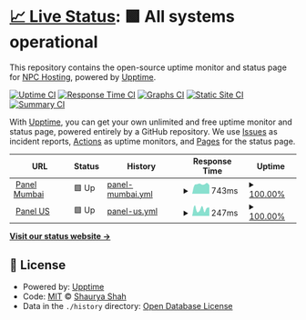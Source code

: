 # [📈 Live Status](https://up.npchosting.com): <!--live status--> **🟩 All systems operational**

This repository contains the open-source uptime monitor and status page for [NPC Hosting](https://up.npchosting.com), powered by [Upptime](https://github.com/upptime/upptime).

[![Uptime CI](https://github.com/sscs12345/NPC-Hosting/workflows/Uptime%20CI/badge.svg)](https://github.com/sscs12345/NPC-Hosting/actions?query=workflow%3A%22Uptime+CI%22)
[![Response Time CI](https://github.com/sscs12345/NPC-Hosting/workflows/Response%20Time%20CI/badge.svg)](https://github.com/sscs12345/NPC-Hosting/actions?query=workflow%3A%22Response+Time+CI%22)
[![Graphs CI](https://github.com/sscs12345/NPC-Hosting/workflows/Graphs%20CI/badge.svg)](https://github.com/sscs12345/NPC-Hosting/actions?query=workflow%3A%22Graphs+CI%22)
[![Static Site CI](https://github.com/sscs12345/NPC-Hosting/workflows/Static%20Site%20CI/badge.svg)](https://github.com/sscs12345/NPC-Hosting/actions?query=workflow%3A%22Static+Site+CI%22)
[![Summary CI](https://github.com/sscs12345/NPC-Hosting/workflows/Summary%20CI/badge.svg)](https://github.com/sscs12345/NPC-Hosting/actions?query=workflow%3A%22Summary+CI%22)

With [Upptime](https://upptime.js.org), you can get your own unlimited and free uptime monitor and status page, powered entirely by a GitHub repository. We use [Issues](https://github.com/sscs12345/NPC-Hosting/issues) as incident reports, [Actions](https://github.com/sscs12345/NPC-Hosting/actions) as uptime monitors, and [Pages](https://up.npchosting.com) for the status page.

<!--start: status pages-->
<!-- This summary is generated by Upptime (https://github.com/upptime/upptime) -->
<!-- Do not edit this manually, your changes will be overwritten -->
<!-- prettier-ignore -->
| URL | Status | History | Response Time | Uptime |
| --- | ------ | ------- | ------------- | ------ |
| <img alt="" src="https://panel.npchosting.com/favicon.ico" height="13"> [Panel Mumbai](https://mcpanel.npchosting.com) | 🟩 Up | [panel-mumbai.yml](https://github.com/NPC-Hosting/NPC-Hosting/commits/HEAD/history/panel-mumbai.yml) | <details><summary><img alt="Response time graph" src="./graphs/panel-mumbai/response-time-week.png" height="20"> 743ms</summary><br><a href="https://up.npchosting.com/history/panel-mumbai"><img alt="Response time 783" src="https://img.shields.io/endpoint?url=https%3A%2F%2Fraw.githubusercontent.com%2FNPC-Hosting%2FNPC-Hosting%2FHEAD%2Fapi%2Fpanel-mumbai%2Fresponse-time.json"></a><br><a href="https://up.npchosting.com/history/panel-mumbai"><img alt="24-hour response time 718" src="https://img.shields.io/endpoint?url=https%3A%2F%2Fraw.githubusercontent.com%2FNPC-Hosting%2FNPC-Hosting%2FHEAD%2Fapi%2Fpanel-mumbai%2Fresponse-time-day.json"></a><br><a href="https://up.npchosting.com/history/panel-mumbai"><img alt="7-day response time 743" src="https://img.shields.io/endpoint?url=https%3A%2F%2Fraw.githubusercontent.com%2FNPC-Hosting%2FNPC-Hosting%2FHEAD%2Fapi%2Fpanel-mumbai%2Fresponse-time-week.json"></a><br><a href="https://up.npchosting.com/history/panel-mumbai"><img alt="30-day response time 734" src="https://img.shields.io/endpoint?url=https%3A%2F%2Fraw.githubusercontent.com%2FNPC-Hosting%2FNPC-Hosting%2FHEAD%2Fapi%2Fpanel-mumbai%2Fresponse-time-month.json"></a><br><a href="https://up.npchosting.com/history/panel-mumbai"><img alt="1-year response time 784" src="https://img.shields.io/endpoint?url=https%3A%2F%2Fraw.githubusercontent.com%2FNPC-Hosting%2FNPC-Hosting%2FHEAD%2Fapi%2Fpanel-mumbai%2Fresponse-time-year.json"></a></details> | <details><summary><a href="https://up.npchosting.com/history/panel-mumbai">100.00%</a></summary><a href="https://up.npchosting.com/history/panel-mumbai"><img alt="All-time uptime 99.98%" src="https://img.shields.io/endpoint?url=https%3A%2F%2Fraw.githubusercontent.com%2FNPC-Hosting%2FNPC-Hosting%2FHEAD%2Fapi%2Fpanel-mumbai%2Fuptime.json"></a><br><a href="https://up.npchosting.com/history/panel-mumbai"><img alt="24-hour uptime 100.00%" src="https://img.shields.io/endpoint?url=https%3A%2F%2Fraw.githubusercontent.com%2FNPC-Hosting%2FNPC-Hosting%2FHEAD%2Fapi%2Fpanel-mumbai%2Fuptime-day.json"></a><br><a href="https://up.npchosting.com/history/panel-mumbai"><img alt="7-day uptime 100.00%" src="https://img.shields.io/endpoint?url=https%3A%2F%2Fraw.githubusercontent.com%2FNPC-Hosting%2FNPC-Hosting%2FHEAD%2Fapi%2Fpanel-mumbai%2Fuptime-week.json"></a><br><a href="https://up.npchosting.com/history/panel-mumbai"><img alt="30-day uptime 100.00%" src="https://img.shields.io/endpoint?url=https%3A%2F%2Fraw.githubusercontent.com%2FNPC-Hosting%2FNPC-Hosting%2FHEAD%2Fapi%2Fpanel-mumbai%2Fuptime-month.json"></a><br><a href="https://up.npchosting.com/history/panel-mumbai"><img alt="1-year uptime 99.98%" src="https://img.shields.io/endpoint?url=https%3A%2F%2Fraw.githubusercontent.com%2FNPC-Hosting%2FNPC-Hosting%2FHEAD%2Fapi%2Fpanel-mumbai%2Fuptime-year.json"></a></details>
| <img alt="" src="https://panel.npchosting.com/favicon.ico" height="13"> [Panel US](https://panel.npchosting.com) | 🟩 Up | [panel-us.yml](https://github.com/NPC-Hosting/NPC-Hosting/commits/HEAD/history/panel-us.yml) | <details><summary><img alt="Response time graph" src="./graphs/panel-us/response-time-week.png" height="20"> 247ms</summary><br><a href="https://up.npchosting.com/history/panel-us"><img alt="Response time 258" src="https://img.shields.io/endpoint?url=https%3A%2F%2Fraw.githubusercontent.com%2FNPC-Hosting%2FNPC-Hosting%2FHEAD%2Fapi%2Fpanel-us%2Fresponse-time.json"></a><br><a href="https://up.npchosting.com/history/panel-us"><img alt="24-hour response time 396" src="https://img.shields.io/endpoint?url=https%3A%2F%2Fraw.githubusercontent.com%2FNPC-Hosting%2FNPC-Hosting%2FHEAD%2Fapi%2Fpanel-us%2Fresponse-time-day.json"></a><br><a href="https://up.npchosting.com/history/panel-us"><img alt="7-day response time 247" src="https://img.shields.io/endpoint?url=https%3A%2F%2Fraw.githubusercontent.com%2FNPC-Hosting%2FNPC-Hosting%2FHEAD%2Fapi%2Fpanel-us%2Fresponse-time-week.json"></a><br><a href="https://up.npchosting.com/history/panel-us"><img alt="30-day response time 290" src="https://img.shields.io/endpoint?url=https%3A%2F%2Fraw.githubusercontent.com%2FNPC-Hosting%2FNPC-Hosting%2FHEAD%2Fapi%2Fpanel-us%2Fresponse-time-month.json"></a><br><a href="https://up.npchosting.com/history/panel-us"><img alt="1-year response time 249" src="https://img.shields.io/endpoint?url=https%3A%2F%2Fraw.githubusercontent.com%2FNPC-Hosting%2FNPC-Hosting%2FHEAD%2Fapi%2Fpanel-us%2Fresponse-time-year.json"></a></details> | <details><summary><a href="https://up.npchosting.com/history/panel-us">100.00%</a></summary><a href="https://up.npchosting.com/history/panel-us"><img alt="All-time uptime 99.98%" src="https://img.shields.io/endpoint?url=https%3A%2F%2Fraw.githubusercontent.com%2FNPC-Hosting%2FNPC-Hosting%2FHEAD%2Fapi%2Fpanel-us%2Fuptime.json"></a><br><a href="https://up.npchosting.com/history/panel-us"><img alt="24-hour uptime 100.00%" src="https://img.shields.io/endpoint?url=https%3A%2F%2Fraw.githubusercontent.com%2FNPC-Hosting%2FNPC-Hosting%2FHEAD%2Fapi%2Fpanel-us%2Fuptime-day.json"></a><br><a href="https://up.npchosting.com/history/panel-us"><img alt="7-day uptime 100.00%" src="https://img.shields.io/endpoint?url=https%3A%2F%2Fraw.githubusercontent.com%2FNPC-Hosting%2FNPC-Hosting%2FHEAD%2Fapi%2Fpanel-us%2Fuptime-week.json"></a><br><a href="https://up.npchosting.com/history/panel-us"><img alt="30-day uptime 100.00%" src="https://img.shields.io/endpoint?url=https%3A%2F%2Fraw.githubusercontent.com%2FNPC-Hosting%2FNPC-Hosting%2FHEAD%2Fapi%2Fpanel-us%2Fuptime-month.json"></a><br><a href="https://up.npchosting.com/history/panel-us"><img alt="1-year uptime 99.97%" src="https://img.shields.io/endpoint?url=https%3A%2F%2Fraw.githubusercontent.com%2FNPC-Hosting%2FNPC-Hosting%2FHEAD%2Fapi%2Fpanel-us%2Fuptime-year.json"></a></details>

<!--end: status pages-->

[**Visit our status website →**](https://up.npchosting.com)

## 📄 License

- Powered by: [Upptime](https://github.com/upptime/upptime)
- Code: [MIT](./LICENSE) © [Shaurya Shah](https://up.npchosting.com)
- Data in the `./history` directory: [Open Database License](https://opendatacommons.org/licenses/odbl/1-0/)
